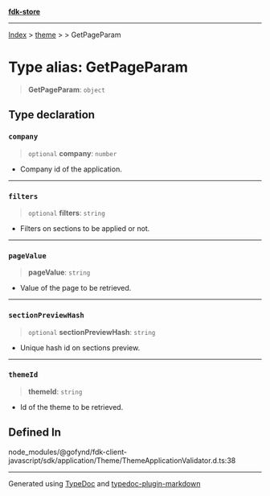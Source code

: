 [**fdk-store**](../../../README.md)
***

[Index](../../../API.md) > [theme](../../README.md) > [<internal>](../README.md) > GetPageParam

# Type alias: GetPageParam

> **GetPageParam**: `object`

## Type declaration

### `company`

> `optional` **company**: `number`

- Company id of the application.

***

### `filters`

> `optional` **filters**: `string`

- Filters on sections to be applied or not.

***

### `pageValue`

> **pageValue**: `string`

- Value of the page to be retrieved.

***

### `sectionPreviewHash`

> `optional` **sectionPreviewHash**: `string`

- Unique hash id on sections preview.

***

### `themeId`

> **themeId**: `string`

- Id of the theme to be retrieved.

## Defined In

node\_modules/@gofynd/fdk-client-javascript/sdk/application/Theme/ThemeApplicationValidator.d.ts:38

***
Generated using [TypeDoc](https://typedoc.org/) and [typedoc-plugin-markdown](https://www.npmjs.com/package/typedoc-plugin-markdown)
